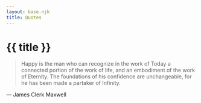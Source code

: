 ```yaml
---
layout: base.njk
title: Quotes
---
```


# {{ title }}

> Happy is the man who can recognize in the work of Today a connected portion of
  the work of life, and an embodiment of the work of Eternity. The foundations
  of his confidence are unchangeable, for he has been made a partaker of
  Infinity. 

― James Clerk Maxwell

